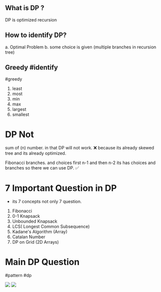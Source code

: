 

## What is DP ?
DP is optimized recursion

## How to identify DP?
a. Optimal Problem
b. some choice is given (multiple branches in recursion tree)


## Greedy #identify

#greedy

1. least
2. most
3. min
4. max
5. largest
6. smallest



# DP Not
sum of (n) number. in that DP will not work. ❌ 
because its already skewed tree and its already optimized.


Fibonacci branches. and choices first n-1 and then n-2 its has choices and branches so there we can use DP. ✅


# 7 Important Question in DP

- its 7 concepts not only 7 question.
1. Fibonacci
2. 0-1 Knapsack
3. Unbounded Knapsack
4. LCS( Longest Common Subsequence)
5. Kadane's Algorithm (Array)
6. Catalan Number
7. DP on Grid (2D Arrays)


# Main DP Question
#pattern #dp

![](https://i.imgur.com/2OHj9tK.png)
![](https://i.imgur.com/tmgxCEc.png)
